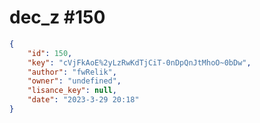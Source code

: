 
# dec_z #150
                
```JSON
{
    "id": 150,
    "key": "cVjFkAoE%2yLzRwKdTjCiT-0nDpQnJtMhoO~0bDw",
    "author": "fwRelik",
    "owner": "undefined",
    "lisance_key": null,
    "date": "2023-3-29 20:18"
}
```
    